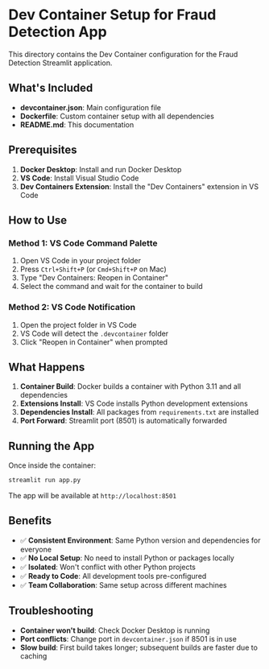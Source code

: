 # Dev Container Setup for Fraud Detection App

This directory contains the Dev Container configuration for the Fraud Detection Streamlit application.

## What's Included

- **devcontainer.json**: Main configuration file
- **Dockerfile**: Custom container setup with all dependencies
- **README.md**: This documentation

## Prerequisites

1. **Docker Desktop**: Install and run Docker Desktop
2. **VS Code**: Install Visual Studio Code
3. **Dev Containers Extension**: Install the "Dev Containers" extension in VS Code

## How to Use

### Method 1: VS Code Command Palette
1. Open VS Code in your project folder
2. Press `Ctrl+Shift+P` (or `Cmd+Shift+P` on Mac)
3. Type "Dev Containers: Reopen in Container"
4. Select the command and wait for the container to build

### Method 2: VS Code Notification
1. Open the project folder in VS Code
2. VS Code will detect the `.devcontainer` folder
3. Click "Reopen in Container" when prompted

## What Happens

1. **Container Build**: Docker builds a container with Python 3.11 and all dependencies
2. **Extensions Install**: VS Code installs Python development extensions
3. **Dependencies Install**: All packages from `requirements.txt` are installed
4. **Port Forward**: Streamlit port (8501) is automatically forwarded

## Running the App

Once inside the container:
```bash
streamlit run app.py
```

The app will be available at `http://localhost:8501`

## Benefits

- ✅ **Consistent Environment**: Same Python version and dependencies for everyone
- ✅ **No Local Setup**: No need to install Python or packages locally
- ✅ **Isolated**: Won't conflict with other Python projects
- ✅ **Ready to Code**: All development tools pre-configured
- ✅ **Team Collaboration**: Same setup across different machines

## Troubleshooting

- **Container won't build**: Check Docker Desktop is running
- **Port conflicts**: Change port in `devcontainer.json` if 8501 is in use
- **Slow build**: First build takes longer; subsequent builds are faster due to caching